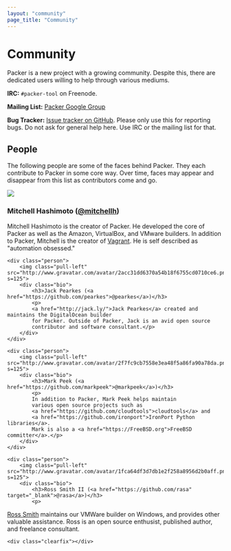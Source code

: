```yaml
---
layout: "community"
page_title: "Community"
---
```


# Community

Packer is a new project with a growing community. Despite this, there are
dedicated users willing to help through various mediums.

**IRC:**&nbsp;`#packer-tool` on Freenode.

**Mailing List:**&nbsp;[Packer Google Group](http://groups.google.com/group/packer-tool)

**Bug Tracker:**&nbsp;[Issue tracker on GitHub](https://github.com/mitchellh/packer/issues).
Please only use this for reporting bugs. Do not ask for general help here. Use IRC
or the mailing list for that.

## People

The following people are some of the faces behind Packer. They each contribute
to Packer in some core way. Over time, faces may appear and disappear from this
list as contributors come and go.

<div class="people">
	<div class="person">
		<img class="pull-left" src="http://www.gravatar.com/avatar/54079122b67de9677c1f93933ce8b63a.png?s=125">
		<div class="bio">
			<h3>Mitchell Hashimoto (<a href="https://github.com/mitchellh">@mitchellh</a>)</h3>
			<p>
			Mitchell Hashimoto is the creator of Packer. He developed the
			core of Packer as well as the Amazon, VirtualBox, and VMware
			builders. In addition to Packer, Mitchell is the creator of
			<a href="http://www.vagrantup.com">Vagrant</a>. He is self
			described as "automation obsessed."
			</p>
		</div>
	</div>

	<div class="person">
		<img class="pull-left" src="http://www.gravatar.com/avatar/2acc31dd6370a54b18f6755cd0710ce6.png?s=125">
		<div class="bio">
			<h3>Jack Pearkes (<a href="https://github.com/pearkes">@pearkes</a>)</h3>
			<p>
			<a href="http://jack.ly/">Jack Pearkes</a> created and maintains the DigitalOcean builder
			for Packer. Outside of Packer, Jack is an avid open source
			contributor and software consultant.</p>
		</div>
	</div>

	<div class="person">
		<img class="pull-left" src="http://www.gravatar.com/avatar/2f7fc9cb7558e3ea48f5a86fa90a78da.png?s=125">
		<div class="bio">
			<h3>Mark Peek (<a href="https://github.com/markpeek">@markpeek</a>)</h3>
			<p>
			In addition to Packer, Mark Peek helps maintain
			various open source projects such as
			<a href="https://github.com/cloudtools">cloudtools</a> and
			<a href="https://github.com/ironport">IronPort Python libraries</a>.
			Mark is also a <a href="https://FreeBSD.org">FreeBSD committer</a>.</p>
		</div>
	</div>

	<div class="person">
		<img class="pull-left" src="http://www.gravatar.com/avatar/1fca64df3d7db1e2f258a8956d2b0aff.png?s=125">
		<div class="bio">
			<h3>Ross Smith II (<a href="https://github.com/rasa" target="_blank">@rasa</a>)</h3>
			<p>
<a href="http://smithii.com/" target="_blank">Ross Smith</a> maintains our VMWare builder on Windows, and provides other valuable assistance.
Ross is an open source enthusist, published author, and freelance consultant.</p>
		</div>
	</div>



	<div class="clearfix"></div>
</div>
